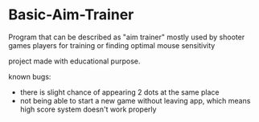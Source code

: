 # Basic-Aim-Trainer
Program that can be described as "aim trainer" mostly used by shooter games players for training or finding optimal mouse sensitivity

project made with educational purpose.

known bugs:
- there is slight chance of appearing 2 dots at the same place
- not being able to start a new game without leaving app, which means high score system doesn't work properly
